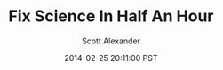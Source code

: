 ---
layout: podcast
title: "Fix Science In Half An Hour"
author: Scott Alexander
description: https://slatestarcodex.com/2014/02/25/fix-science-in-half-an-hour/
date: 2014-02-25 20:11:00 PST
length: 619983
duration: 155
guid: fix-science-in-half-an-hour
---